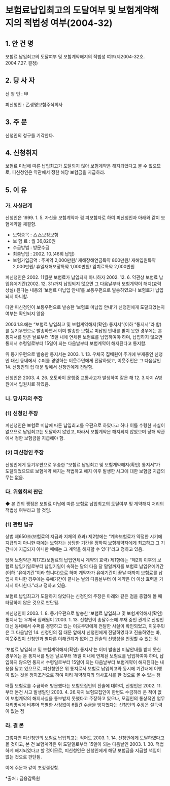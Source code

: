 # 보험료납입최고의 도달여부 및 보험계약해지의 적법성 여부(2004-32)

## 1. 안 건 명
보험료 납입최고의 도달여부 및 보험계약해지의 적법성 여부(제2004-32호. 2004.7.27. 결정)

## 2. 당 사 자

신 청 인 : 甲

피신청인 : 乙생명보험주식회사

## 3. 주    문

신청인의 청구를 기각한다.

## 4. 신청취지

보험료 미납에 따른 납입최고가 도달되지 않아 보험계약은 해지되었다고 볼 수 없으므로, 피신청인은 약관에서 정한 해당 보험금을 지급하라.

## 5. 이   유

### 가. 사실관계
신청인은 1999. 1. 5. 자신을 보험계약자 겸 피보험자로 하여 피신청인과 아래와 같이 보험계약을 체결함. 

  - 보험종목 : △△보장보험        
  - 보 험 료 : 월 36,820원
  - 수금방법 : 방문수금            
  - 최종납입 : 2002. 10.(46회 납입) 
  - 보험가입금액 : 주계약 2,000만원/ 재해장해연금특약 800만원/ 재해입원특약2,000만원/ 휴일재해보장특약 1,000만원/ 암치료특약 2,000만원

피신청인은 2002. 11월분 보험료가 납입되지 아니하자 2002. 12. 6. 약관상 보험료 납입유예기간(2002. 12. 31)까지 납입되지 않으면 그 다음날부터 보험계약이 해지(효력상실) 된다는 내용의 ‘보험료 미납입 안내’를 보통우편으로 발송하였으나 보험료가 납입되지 아니함. 

다만 피신청인이 보통우편으로 발송한 ‘보험료 미납입 안내’가 신청인에게 도달되었는지 여부는 확인되지 않음

2003.1.8.에는 “보험료 납입최고 및 보험계약해지(확인) 통지서”(이하 “통지서”라 함)를 등기우편으로 발송하면서 이미 발송한 보험료 미납입 안내를 받지 못한 경우에는 본 통지서를 받은 날로부터 15일 내에 연체된 보험료를 납입하여야 하며, 납입하지 않으면 통지서 수령일로부터 15일이 되는 다음날부터 보험계약이 해지된다고 통지함.

위 등기우편으로 발송한 통지서는 2003. 1. 13. 우체국 집배원이 주거에 부재중인 신청인 대신 동네에서 수퍼를 경영하는 이웃주민에게 전달하였고, 이웃주민은 그 다음날인 14. 신청인의 집 대문 앞에서 신청인에게 전달함. 

신청인은 2003. 4. 26. 오토바이 운행중 교통사고가 발생하여 같은 해  12. 3.까지 A병원에서 입원치료 하였음.


### 나. 당사자의 주장

### (1) 신청인 주장
 
피신청인은 보험료 미납에 따른 납입최고를 우편으로 하였다고 하나 이를 수령한 사실이 없으므로 납입최고는 도달하지 않았고, 따라서 보험계약은 해지되지 않았으며 당해 약관에서 정한 보험금을 지급해야 함.  

### (2) 피신청인 주장
 
신청인에게 등기우편으로 우송한 “보험료 납입최고 및 보험계약해지(확인) 통지서”가 도달되었으므로 보험계약 해지는 적법하고 해지 이후 발생한 사고에 대한 보험금 지급의무는 없음.


### 다. 위원회의 판단

◆ 본 건의 쟁점은 보험료 미납에 따른 보험료 납입최고의 도달여부 및 계약해지 처리의 적법성 여부라고 할 것임.

### (1) 관련 법규

상법 제650조(보험료의 지급과 지체의 효과) 제2항에는 “계속보험료가 약정한 시기에 지급되지 아니한 때에는 보험자는 상당한 기간을 정하여 보험계약자에게 최고하고 그 기간내에 지급되지 아니한 때에는 그 계약을 해지할 수 있다”라고 정하고 있음.

당해 보험약관 제17조(보험료의 납입연체시 계약의 효력) 제1항에는 “제2회 이후의  보험료 납입기일로부터 납입기일이 속하는 달의 다음 달 말일까지를 보험료 납입유예기간(이하 “유예기간”이라 합니다)으로 하며 계약자가 유예기간이 끝날 때까지 보험료를 납입치 아니한 경우에는 유예기간이 끝나는 날의 다음날부터 이 계약은 더 이상 효력을 가지지 아니한다.”라고 정하고 있음.

보험료 납입최고가 도달하지 않았다는 신청인의 주장은 아래와 같은 점을 종합해 볼 때 타당하지 않은 것으로 판단됨.   

피신청인이 2003. 1. 8. 등기우편으로 발송한 ‘보험료 납입최고 및 보험계약해지(확인) 통지서’는 우체국 집배원이 2003. 1. 13. 신청인이 송달주소에 부재 중인 관계로 신청인 대신 동네에서 수퍼를 경영하고 있는 이웃주민에게 전달한 사실이 확인되었고, 이웃주민은 그 다음날인 14. 신청인의 집 대문 앞에서 신청인에게 전달하였다고 진술하였는 바, 이웃주민이 신청인과 별다른 이해관계가 없어 그 진술의 신빙성을 인정할 수 있는 점  

‘보험료 납입최고 및 보험계약해지(확인) 통지서’는 이미 발송한 미납안내를 받지 못한 경우에는 본 통지서를 받은 날로부터 15일 이내에 연체된 보험료를 납입하여야 하며, 납입하지 않으면 통지서 수령일로부터 15일이 되는 다음날부터 보험계약이 해지된다는 내용을 담고 있으므로, 피신청인은 위 통지로서 보험료 납입최고와 동시에 기간내에 이행이 없는 것을 정지조건으로 하여 미리 계약해지의 의사표시를 한 것으로 볼 수 있는 점  
      
매월 보험료를 수금하러 방문했다는 보험모집인의 진술에 대하여, 신청인은 2002. 11.부터 본건 사고 발생일인 2003. 4. 26.까지 보험모집인이 한번도 수금하러 온 적이 없어 보험계약의 해지사실을 통보받지 못했다고 주장하고 있으나, 모집인의 통상적인 업무처리방식에 비추어 특별한 사정없이 6월간 수금을 방치했다는 신청인의 주장은 설득력이 없는 점

### 라. 결 론

그렇다면 피신청인의 보험료 납입최고는 적어도 2003. 1. 14. 신청인에게 도달하였다고 볼 것이고, 본 건 보험계약은 위 도달일로부터 15일이 되는 다음날인 2003. 1. 30. 적법하게 해지되었다고 할 것이므로, 피신청인은 신청인에게 해당 보험금을 지급할 책임이 없는 것으로 판단됨.

이에 주문과 같이 조정결정함. 


*출처 : 금융감독원